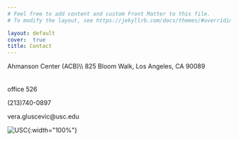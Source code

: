 ```yaml
---
# Feel free to add content and custom Front Matter to this file.
# To modify the layout, see https://jekyllrb.com/docs/themes/#overriding-theme-defaults

layout: default
cover:  true
title: Contact
---
```


<p style="margin-bottom: 35px">
Ahmanson Center (ACB)\\
825 Bloom Walk, Los Angeles, CA 90089  
<p>
office 526  
<p>

(213)740-0897  

<p>
vera.gluscevic@usc.edu  

</p>

![USC]({{veragluscevic.github.io}}/assets/img/USC.png){:width="100%"}

